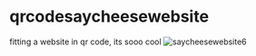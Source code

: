 # qrcodesaycheesewebsite
fitting a website in qr code, its sooo cool
![saycheesewebsite6](https://github.com/user-attachments/assets/e944d07c-a261-4e65-b4e5-9b77b2db1dbc)
